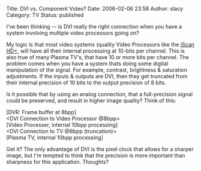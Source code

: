 Title: DVI vs. Component Video?
Date: 2006-02-06 23:58
Author: slacy
Category: TV
Status: published

I've been thinking -- is DVI really the right connection when you have a
system involving multiple video processors going on?

My logic is that most video systems (quality Video Processors like the
[iScan HD+](http://dvdo.com), will have all their internal processing at
10-bits per channel. This is also true of many Plasma TV's, that have 10
or more bits per channel. The problem comes when you have a system thats
doing some digital manipulation of the signal. For example, contrast,
brightness & saturation adjustments. If the inputs & outputs are DVI,
then they get truncated from their internal precision of 10 bits to the
output precision of 8 bits.

Is it possible that by using an analog connection, that a full-precision
signal could be preserved, and result in higher image quality? Think of
this:

\[DVR: Frame buffer at 8bpp\]  
&lt;DVI Connection to Video Processor @8bpp&gt;  
\[Video Processer, internal 10bpp processing\]  
&lt;DVI Connection to TV @8bpp (truncation)&gt;  
\[Plasma TV, internal 10bpp processing\]

Get it? The only advantage of DVI is the pixel clock that allows for a
sharper image, but I'm tempted to think that the precision is more
important than sharpness for this application. Thoughts?
